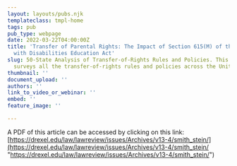 ```yaml
---
layout: layouts/pubs.njk
templateclass: tmpl-home
tags: pub
pub_type: webpage
date: 2022-03-22T04:00:00Z
title: 'Transfer of Parental Rights: The Impact of Section 615(M) of the Individuals
  with Disabilities Education Act'
slug: 50-State Analysis of Transfer-of-Rights Rules and Policies. This in-depth article
  surveys all the transfer-of-rights rules and policies across the United States.
thumbnail: ''
document_upload: ''
authors: ''
link_to_video_or_webinar: ''
embed: ''
feature_image: ''

---
```

A PDF of this article can be accessed by clicking on this link: [https://drexel.edu/law/lawreview/issues/Archives/v13-4/smith_stein/](https://drexel.edu/law/lawreview/issues/Archives/v13-4/smith_stein/ "https://drexel.edu/law/lawreview/issues/Archives/v13-4/smith_stein/")